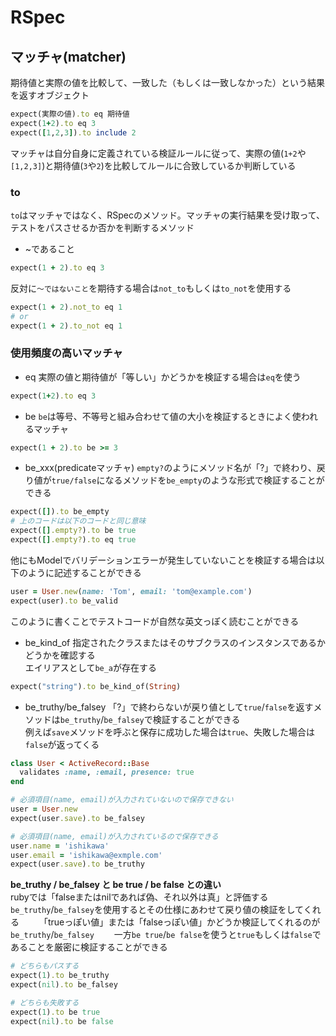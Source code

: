 # RSpec
## マッチャ(matcher)
期待値と実際の値を比較して、一致した（もしくは一致しなかった）という結果を返すオブジェクト  
```ruby
expect(実際の値).to eq 期待値
expect(1+2).to eq 3
expect([1,2,3]).to include 2
```
マッチャは自分自身に定義されている検証ルールに従って、実際の値(`1+2`や`[1,2,3]`)と期待値(`3`や`2`)を比較してルールに合致しているか判断している　　

### to
`to`はマッチャではなく、RSpecのメソッド。マッチャの実行結果を受け取って、テストをパスさせるか否かを判断するメソッド
* ~であること
```ruby
expect(1 + 2).to eq 3
```
反対に`〜ではないこと`を期待する場合は`not_to`もしくは`to_not`を使用する
```ruby
expect(1 + 2).not_to eq 1
# or
expect(1 + 2).to_not eq 1
```
### 使用頻度の高いマッチャ
* eq
実際の値と期待値が「等しい」かどうかを検証する場合は`eq`を使う
```ruby
expect(1+2).to eq 3
```

* be
`be`は等号、不等号と組み合わせて値の大小を検証するときによく使われるマッチャ
```ruby
expect(1 + 2).to be >= 3
```

* be_xxx(predicateマッチャ)
`empty?`のようにメソッド名が「?」で終わり、戻り値が`true/false`になるメソッドを`be_empty`のような形式で検証することができる　　
```ruby
expect([]).to be_empty
# 上のコードは以下のコードと同じ意味
expect([].empty?).to be true
expect([].empty?).to eq true
```
他にもModelでバリデーションエラーが発生していないことを検証する場合は以下のように記述することができる
```ruby
user = User.new(name: 'Tom', email: 'tom@example.com')
expect(user).to be_valid
```
このように書くことでテストコードが自然な英文っぽく読むことができる  

* be_kind_of
指定されたクラスまたはそのサブクラスのインスタンスであるかどうかを確認する  
エイリアスとして`be_a`が存在する
```ruby
expect("string").to be_kind_of(String)
```

* be_truthy/be_falsey
「?」で終わらないが戻り値として`true`/`false`を返すメソッドは`be_truthy`/`be_falsey`で検証することができる  
例えば`save`メソッドを呼ぶと保存に成功した場合は`true`、失敗した場合は`false`が返ってくる
```ruby
class User < ActiveRecord::Base
  validates :name, :email, presence: true
end
```
```ruby
# 必須項目(name, email)が入力されていないので保存できない
user = User.new
expect(user.save).to be_falsey

# 必須項目(name, email)が入力されているので保存できる
user.name = 'ishikawa'
user.email = 'ishikawa@exmple.com'
expect(user.save).to be_truthy
```

**be_truthy / be_falsey と be true / be false との違い**  
rubyでは「falseまたはnilであれば偽、それ以外は真」と評価する　　
`be_truthy`/`be_falsey`を使用するとその仕様にあわせて戻り値の検証をしてくれる　　
「trueっぽい値」または「falseっぽい値」かどうか検証してくれるのが`be_truthy`/`be_falsey`　　
一方`be true`/`be false`を使うと`true`もしくは`false`であることを厳密に検証することができる　　
```ruby
# どちらもパスする
expect(1).to be_truthy
expect(nil).to be_falsey

# どちらも失敗する
expect(1).to be true
expect(nil).to be false
```